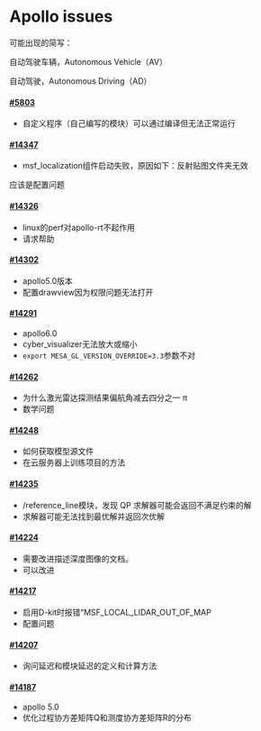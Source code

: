 # Apollo issues

可能出现的简写：

自动驾驶车辆，Autonomous Vehicle（AV）

自动驾驶，Autonomous Driving（AD）

#### [#5803](https://github.com/ApolloAuto/apollo/issues/5803)

- 自定义程序（自己编写的模块）可以通过编译但无法正常运行

#### [#14347](https://github.com/ApolloAuto/apollo/issues/14347)
- msf_localization组件启动失败，原因如下：反射贴图文件夹无效

应该是配置问题

#### [#14326](https://github.com/ApolloAuto/apollo/issues/14326)
- linux的perf对apollo-rt不起作用
- 请求帮助


#### [#14302 ](https://github.com/ApolloAuto/apollo/issues/14302)
- apollo5.0版本
- 配置drawview因为权限问题无法打开

#### [#14291](https://github.com/ApolloAuto/apollo/issues/14291)
- apollo6.0
- cyber_visualizer无法放大或缩小
- `export MESA_GL_VERSION_OVERRIDE=3.3`参数不对

#### [#14262](https://github.com/ApolloAuto/apollo/issues/14262)
- 为什么激光雷达探测结果偏航角减去四分之一 π
- 数学问题

#### [#14248](https://github.com/ApolloAuto/apollo/issues/14248)
- 如何获取模型源文件
- 在云服务器上训练项目的方法

#### [#14235](https://github.com/ApolloAuto/apollo/issues/14235)
- /reference_line模块，发现 QP 求解器可能会返回不满足约束的解
- 求解器可能无法找到最优解并返回次优解

#### [#14224](https://github.com/ApolloAuto/apollo/issues/14224)
- 需要改进描述深度图像的文档。
- 可以改进

#### [#14217](https://github.com/ApolloAuto/apollo/issues/14217)
- 启用D-kit时报错“MSF_LOCAL_LIDAR_OUT_OF_MAP
- 配置问题

#### [#14207](https://github.com/ApolloAuto/apollo/issues/14207)
- 询问延迟和模块延迟的定义和计算方法

#### [#14187 ](https://github.com/ApolloAuto/apollo/issues/14187)
- apollo 5.0
- 优化过程协方差矩阵Q和测度协方差矩阵R的分布

#### 